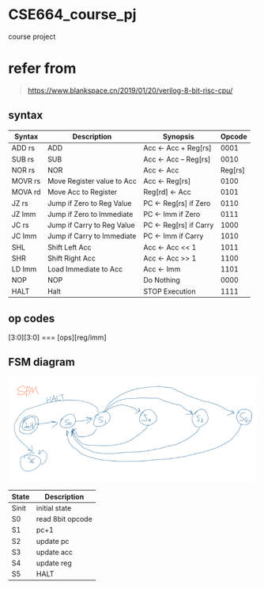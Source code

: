 # CSE664_course_pj
course project


# refer from
> https://www.blankspace.cn/2019/01/20/verilog-8-bit-risc-cpu/

## syntax
|Syntax| Description| Synopsis| Opcode|
|---|---|---|---|
|ADD rs| ADD |Acc ← Acc + Reg[rs] |0001|
|SUB rs |SUB |Acc ← Acc – Reg[rs] |0010|
|NOR rs |NOR |Acc ← Acc | Reg[rs] |0011|
|MOVR rs |Move Register value to Acc| Acc ← Reg[rs] |0100|
|MOVA rd| Move Acc to Register| Reg[rd] ← Acc |0101|
|JZ rs |Jump if Zero to Reg Value| PC ← Reg[rs] if Zero |0110|
|JZ Imm |Jump if Zero to Immediate| PC ← Imm if Zero |0111|
|JC rs |Jump if Carry to Reg Value| PC ← Reg[rs] if Carry |1000|
|JC Imm |Jump if Carry to Immediate| PC ← Imm if Carry |1010|
|SHL |Shift Left Acc| Acc ← Acc << 1 |1011|
|SHR |Shift Right Acc| Acc ← Acc >> 1 |1100|
|LD Imm |Load Immediate to Acc |Acc ← Imm |1101|
|NOP |NOP |Do Nothing |0000|
|HALT| Halt |STOP Execution |1111 |

## op codes

[3:0][3:0] === [ops][reg/imm]

## FSM diagram
![sfm](./imgs/sfm.png)

|State|Description|
|---|---|
|Sinit|initial state|
|S0|read 8bit opcode|
|S1|pc+1|
|S2|update pc|
|S3|update acc|
|S4|update reg|
|S5|HALT|